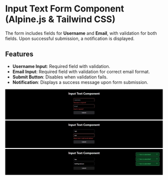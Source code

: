 # Input Text Form Component (Alpine.js & Tailwind CSS)

The form includes fields for **Username** and **Email**, with validation for both fields. Upon successful submission, a notification is displayed.

## Features

- **Username Input**: Required field with validation.
- **Email Input**: Required field with validation for correct email format.
- **Submit Button**: Disables when validation fails.
- **Notification**: Displays a success message upon form submission.

![inputText](media/default.png)
![inputText](media/emailValidation.png)
![inputText](media/notification.png)
